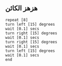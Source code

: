 ## هزهز الكائن

```blocks3
repeat [8]
turn left [15] degrees
wait [0.1] secs
turn right [15] degrees
wait [0.1] secs
turn right [15] degrees
wait [0.1] secs
turn left [15] degrees
wait [0.1] secs
end
```

